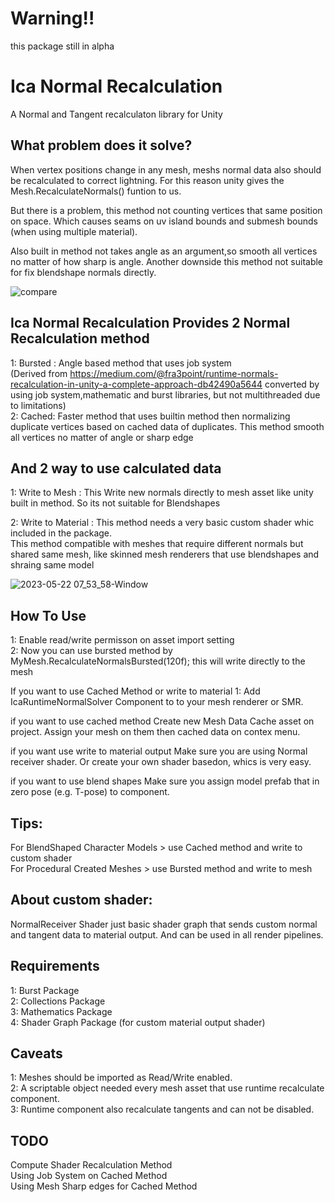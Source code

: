 # Warning!!
this package still in alpha
# Ica Normal Recalculation
A Normal and Tangent recalculaton library for Unity

## What problem does it solve?
When vertex positions change in any mesh, meshs normal data also should be recalculated to correct lightning. For this reason unity gives the Mesh.RecalculateNormals() funtion to us. <br />

But there is a problem, this method not counting vertices that same position on space. Which causes seams on uv island bounds and submesh bounds (when using multiple material).<br />
	
Also built in method not takes angle as an argument,so smooth all vertices no matter of how sharp is angle. Another downside this method not suitable for fix blendshape normals directly.<br />

![compare](https://github.com/burak-efe/Ica-Normal-Recalculation/assets/82805019/9fee8357-13d9-40f2-8e76-44c5d894b08a)

## Ica Normal Recalculation Provides 2 Normal Recalculation method
1: Bursted : Angle based method that uses job system <br />
	(Derived from https://medium.com/@fra3point/runtime-normals-recalculation-in-unity-a-complete-approach-db42490a5644 converted by using job system,mathematic and burst libraries, but not multithreaded due to limitations)<br />
2: Cached: Faster method that uses builtin method then normalizing duplicate vertices based on cached data of duplicates. This method smooth all vertices no matter of angle or sharp edge<br />

## And 2 way to use calculated data
1: Write to Mesh : This Write new normals directly to mesh asset like unity built in method. So its not suitable for Blendshapes<br />

2: Write to Material : This method needs a very basic custom shader whic included in the package. <br />
   This method compatible with meshes that require different normals but shared same mesh, like skinned mesh renderers that use blendshapes and shraing same model<br />
   
![2023-05-22 07_53_58-Window](https://github.com/burak-efe/Ica-Normal-Recalculation/assets/82805019/e6f4172c-49d5-4b53-ac9c-ab37722b85b2)
## How To Use
1: Enable read/write permisson on asset import setting <br />
2: Now you can use bursted method by MyMesh.RecalculateNormalsBursted(120f); this will write directly to the mesh <br />

If you want to use Cached Method or write to material
1: Add IcaRuntimeNormalSolver Component to to your mesh renderer or SMR. <br />

if you want to use cached method
Create new Mesh Data Cache asset on project. Assign your mesh on them then cached data on contex menu. <br />

if you want use write to material output
Make sure you are using Normal receiver shader. Or create your own shader basedon, whics is very easy.

if you want to use blend shapes
Make sure you assign model prefab that in zero pose (e.g. T-pose) to component.


## Tips:
For BlendShaped Character Models > use Cached method and write to custom shader<br />
For Procedural Created Meshes > use Bursted method and write to mesh<br />

## About custom shader:<br />
NormalReceiver Shader just basic shader graph that sends custom normal and tangent data to material output. And can be used in all render pipelines.<br />

## Requirements
1: Burst Package <br />
2: Collections Package <br />
3: Mathematics Package <br />
4: Shader Graph Package (for custom material output shader) <br />

## Caveats
1: Meshes should be imported as Read/Write enabled. <br />
2: A scriptable object needed every mesh asset that use runtime recalculate component. <br />
3: Runtime component also recalculate tangents and can not be disabled.<br />

## TODO
Compute Shader Recalculation Method <br />
Using Job System on Cached Method <br />
Using Mesh Sharp edges for Cached Method <br />

